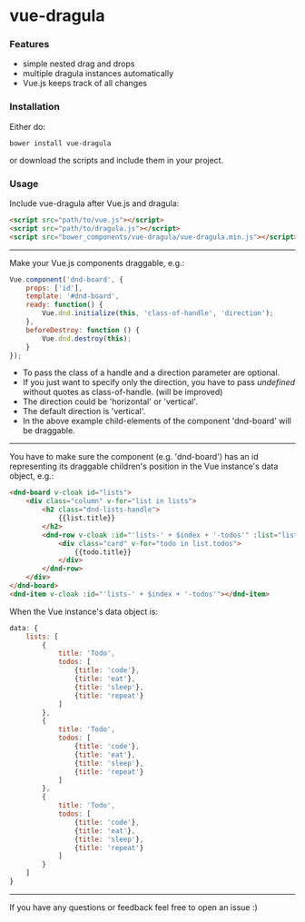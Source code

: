 # vue-dragula
### Features
- simple nested drag and drops
- multiple dragula instances automatically
- Vue.js keeps track of all changes

### Installation
Either do:
```
bower install vue-dragula
```
or download the scripts and include them in your project.

### Usage
Include vue-dragula after Vue.js and dragula:
```html
<script src="path/to/vue.js"></script>
<script src="path/to/dragula.js"></script>
<script src="bower_components/vue-dragula/vue-dragula.min.js"></script>
```
---
Make your Vue.js components draggable, e.g.:
```javascript
Vue.component('dnd-board', {
    props: ['id'],
    template: '#dnd-board',
    ready: function() {
        Vue.dnd.initialize(this, 'class-of-handle', 'direction');
    },
    beforeDestroy: function () {
        Vue.dnd.destroy(this);
    }
});
```
- To pass the class of a handle and a direction parameter are optional.
- If you just want to specify only the direction, you have to pass _undefined_ without quotes as class-of-handle. (will be improved)
- The direction could be 'horizontal' or 'vertical'.
- The default direction is 'vertical'.
- In the above example child-elements of the component 'dnd-board' will be draggable. 
---


You have to make sure the component (e.g. 'dnd-board') has an id representing its draggable children's position in the Vue instance's data object, e.g.:
```html
<dnd-board v-cloak id="lists">
    <div class="column" v-for="list in lists">
        <h2 class="dnd-lists-handle">
            {{list.title}}
        </h2>
        <dnd-row v-cloak :id="'lists-' + $index + '-todos'" :list="list">
            <div class="card" v-for="todo in list.todos">
                {{todo.title}}
            </div>
        </dnd-row>
    </div>
</dnd-board>
<dnd-item v-cloak :id="'lists-' + $index + '-todos'"></dnd-item>
```
When the Vue instance's data object is:
```javascript
data: {
    lists: [
        {
            title: 'Todo',
            todos: [
                {title: 'code'},
                {title: 'eat'},
                {title: 'sleep'},
                {title: 'repeat'}
            ]
        },
        {
            title: 'Todo',
            todos: [
                {title: 'code'},
                {title: 'eat'},
                {title: 'sleep'},
                {title: 'repeat'}
            ]
        },
        {
            title: 'Todo',
            todos: [
                {title: 'code'},
                {title: 'eat'},
                {title: 'sleep'},
                {title: 'repeat'}
            ]
        }
    ]
}
```
---
If you have any questions or feedback feel free to open an issue :)